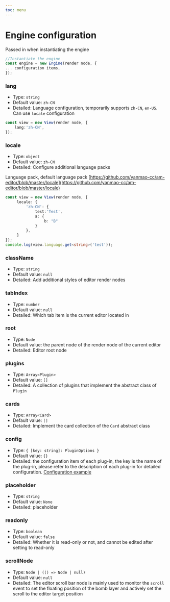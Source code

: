 ```yaml
---
toc: menu
---
```


# Engine configuration

Passed in when instantiating the engine

```ts
//Instantiate the engine
const engine = new Engine(render node, {
... configuration items,
});
```

### lang

-   Type: `string`
-   Default value: `zh-CN`
-   Detailed: Language configuration, temporarily supports `zh-CN`, `en-US`. Can use `locale` configuration

```ts
const view = new View(render node, {
    lang:'zh-CN',
});
```

### locale

-   Type: `object`
-   Default value: `zh-CN`
-   Detailed: Configure additional language packs

Language pack, default language pack [https://github.com/yanmao-cc/am-editor/blob/master/locale](https://github.com/yanmao-cc/am-editor/blob/master/locale)

```ts
const view = new View(render node, {
     locale: {
         'zh-CN': {
             test:'Test',
             a: {
                 b: "B"
             }
         },
     }
});
console.log(view.language.get<string>('test'));
```

### className

-   Type: `string`
-   Default value: `null`
-   Detailed: Add additional styles of editor render nodes

### tabIndex

-   Type: `number`
-   Default value: `null`
-   Detailed: Which tab item is the current editor located in

### root

-   Type: `Node`
-   Default value: the parent node of the render node of the current editor
-   Detailed: Editor root node

### plugins

-   Type: `Array<Plugin>`
-   Default value: `[]`
-   Detailed: A collection of plugins that implement the abstract class of `Plugin`

### cards

-   Type: `Array<Card>`
-   Default value: `[]`
-   Detailed: Implement the card collection of the `Card` abstract class

### config

-   Type: `{ [key: string]: PluginOptions }`
-   Default value: `{}`
-   Detailed: the configuration item of each plug-in, the key is the name of the plug-in, please refer to the description of each plug-in for detailed configuration. [Configuration example](https://github.com/yanmao-cc/am-editor/blob/master/examples/react/components/editor/config.tsx)

### placeholder

-   Type: `string`
-   Default value: `None`
-   Detailed: placeholder

### readonly

-   Type: `boolean`
-   Default value: `false`
-   Detailed: Whether it is read-only or not, and cannot be edited after setting to read-only

### scrollNode

-   Type: `Node | (() => Node | null)`
-   Default value: `null`
-   Detailed: The editor scroll bar node is mainly used to monitor the `scroll` event to set the floating position of the bomb layer and actively set the scroll to the editor target position
